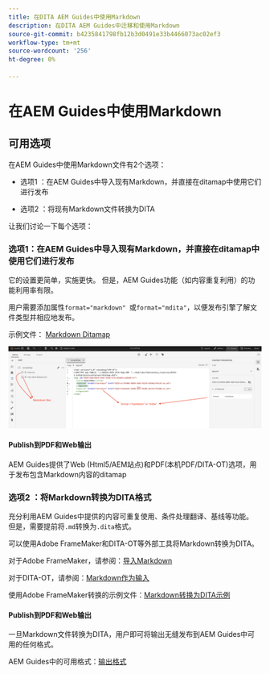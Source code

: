 ```yaml
---
title: 在DITA AEM Guides中使用Markdown
description: 在DITA AEM Guides中迁移和使用Markdown
source-git-commit: b4235841798fb12b3d0491e33b4466073ac02ef3
workflow-type: tm+mt
source-wordcount: '256'
ht-degree: 0%

---
```


# 在AEM Guides中使用Markdown

## 可用选项

在AEM Guides中使用Markdown文件有2个选项：

- 选项1 ：在AEM Guides中导入现有Markdown，并直接在ditamap中使用它们进行发布

- 选项2 ：将现有Markdown文件转换为DITA

让我们讨论一下每个选项：

### 选项1：在AEM Guides中导入现有Markdown，并直接在ditamap中使用它们进行发布

它的设置更简单，实施更快。 但是，AEM Guides功能（如内容重复利用）的功能利用率有限。

用户需要添加属性`format="markdown" `或`format="mdita"`，以便发布引擎了解文件类型并相应地发布。

示例文件： [Markdown Ditamap](https://acrobat.adobe.com/id/urn:aaid:sc:AP:da31137e-be84-44fb-8974-d038eeff0283)

![参考屏幕快照](../../assets/authoring/markdown_map.png)


#### Publish到PDF和Web输出

AEM Guides提供了Web (Html5/AEM站点)和PDF(本机PDF/DITA-OT)选项，用于发布包含Markdown内容的ditamap

### 选项2 ：将Markdown转换为DITA格式

充分利用AEM Guides中提供的内容可重复使用、条件处理翻译、基线等功能。 但是，需要提前将`.md`转换为`.dita`格式。

可以使用Adobe FrameMaker和DITA-OT等外部工具将Markdown转换为DITA。


对于Adobe FrameMaker，请参阅：[导入Markdown](https://www.adobe.com/in/products/framemaker/features.html#import-markdown)

对于DITA-OT，请参阅：[Markdown作为输入](https://www.dita-ot.org/dev/topics/markdown-input.html)

使用Adobe FrameMaker转换的示例文件：[Markdown转换为DITA示例](https://acrobat.adobe.com/id/urn:aaid:sc:AP:874881f3-ba43-410c-abc6-2df899536d79)

#### Publish到PDF和Web输出

一旦Markdown文件转换为DITA，用户即可将输出无缝发布到AEM Guides中可用的任何格式。

AEM Guides中的可用格式：[输出格式](../../../../user-guide/generate-output-understand-presets.md)
